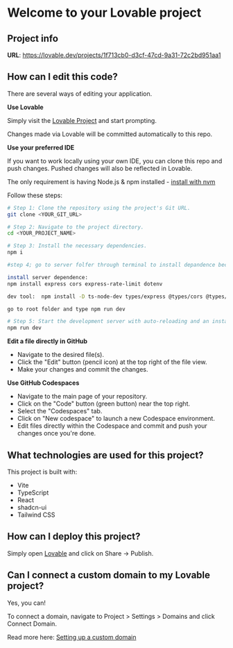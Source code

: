 # Welcome to your Lovable project

## Project info

**URL**: https://lovable.dev/projects/1f713cb0-d3cf-47cd-9a31-72c2bd951aa1

## How can I edit this code?

There are several ways of editing your application.

**Use Lovable**

Simply visit the [Lovable Project](https://lovable.dev/projects/1f713cb0-d3cf-47cd-9a31-72c2bd951aa1) and start prompting.

Changes made via Lovable will be committed automatically to this repo.

**Use your preferred IDE**

If you want to work locally using your own IDE, you can clone this repo and push changes. Pushed changes will also be reflected in Lovable.

The only requirement is having Node.js & npm installed - [install with nvm](https://github.com/nvm-sh/nvm#installing-and-updating)

Follow these steps:

```sh
# Step 1: Clone the repository using the project's Git URL.
git clone <YOUR_GIT_URL>

# Step 2: Navigate to the project directory.
cd <YOUR_PROJECT_NAME>

# Step 3: Install the necessary dependencies.
npm i

#step 4; go to server folfer through terminal to install depandence because its a server of express and api its full

install server dependence:
npm install express cors express-rate-limit dotenv

dev tool:  npm install -D ts-node-dev types/express @types/cors @types/express-rate-limit

go to root folder and type npm run dev

# Step 5: Start the development server with auto-reloading and an instant preview.
npm run dev
```

**Edit a file directly in GitHub**

- Navigate to the desired file(s).
- Click the "Edit" button (pencil icon) at the top right of the file view.
- Make your changes and commit the changes.

**Use GitHub Codespaces**

- Navigate to the main page of your repository.
- Click on the "Code" button (green button) near the top right.
- Select the "Codespaces" tab.
- Click on "New codespace" to launch a new Codespace environment.
- Edit files directly within the Codespace and commit and push your changes once you're done.

## What technologies are used for this project?

This project is built with:

- Vite
- TypeScript
- React
- shadcn-ui
- Tailwind CSS

## How can I deploy this project?

Simply open [Lovable](https://lovable.dev/projects/1f713cb0-d3cf-47cd-9a31-72c2bd951aa1) and click on Share -> Publish.

## Can I connect a custom domain to my Lovable project?

Yes, you can!

To connect a domain, navigate to Project > Settings > Domains and click Connect Domain.

Read more here: [Setting up a custom domain](https://docs.lovable.dev/features/custom-domain#custom-domain)


